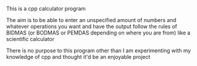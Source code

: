 This is a cpp calculator program

The aim is to be able to enter an unspecified amount of numbers and whatever operations you want and have the output follow the rules of BIDMAS (or BODMAS or PEMDAS depending on where you are from)
like a scientific calculator

There is no purpose to this program other than I am experimenting with my knowledge of cpp and thought it'd be an enjoyable project
